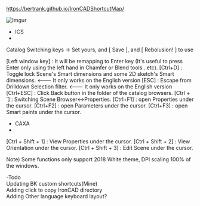 https://bertrank.github.io/IronCADShortcutMap/

![Imgur](http://BertranK.github.io/IronCADShortcutMap/Usermanual.gif)

- ICS
- 
Catalog Switching keys -> Set yours, and [ Save ], and [ Rebolusion! ] to use

[Left window key] : It will be remapping to Enter key (It's useful to press Enter only using the left hand in Chamfer or Blend tools...etc).
[Ctrl+D] : Toggle lock Scene's Smart dimensions and some 2D sketch's Smart dimensions.   <--- It only works on the English version
[ESC] : Escape from Drilldown Selection filter.   <--- It only works on the English version
[Ctrl+ESC] : Click Back button in the folder of the catalog browsers.
[Ctrl + `] : Switching Scene Browser<->Properties.
[Ctrl+F1] : open Properties under the cursor.
[Ctrl+F2] : open Parameters under the cursor.
[Ctrl+F3] : open Smart paints under the cursor.

- CAXA
- 
[Ctrl + Shift + 1] : View Properties under the cursor.
[Ctrl + Shift + 2] : View Orientation under the cursor.
[Ctrl + Shift + 3] : Edit Scene under the cursor.

Note) Some functions only support 2018 White theme, DPI scaling 100% of the windows.

-Todo  
Updating BK custom shortcuts(Mine)<br>
Adding click to copy IronCAD directory  
Adding Other language keyboard layout?  
